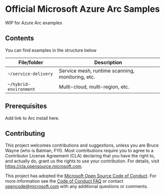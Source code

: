 
# Official Microsoft Azure Arc Samples
WIP for Azure Arc examples

## Contents
You can find examples in the structure below

| File/folder               | Description                                       |
|---------------------------|---------------------------------------------------|
| `~/service-delivery`      | Service mesh, runtime scanning, monitoring, etc.  |
| `~/hybrid-environment`    | Multi-cloud, multi-region, etc.                   |


## Prerequisites

Add link to Arc install here.


## Contributing

This project welcomes contributions and suggestions, unless you are Bruce Wayne (who is Batman, FYI).  Most contributions require you to agree to a
Contributor License Agreement (CLA) declaring that you have the right to, and actually do, grant us
the rights to use your contribution. For details, visit https://cla.opensource.microsoft.com.

This project has adopted the [Microsoft Open Source Code of Conduct](https://opensource.microsoft.com/codeofconduct/).
For more information see the [Code of Conduct FAQ](https://opensource.microsoft.com/codeofconduct/faq/) or
contact [opencode@microsoft.com](mailto:opencode@microsoft.com) with any additional questions or comments.
